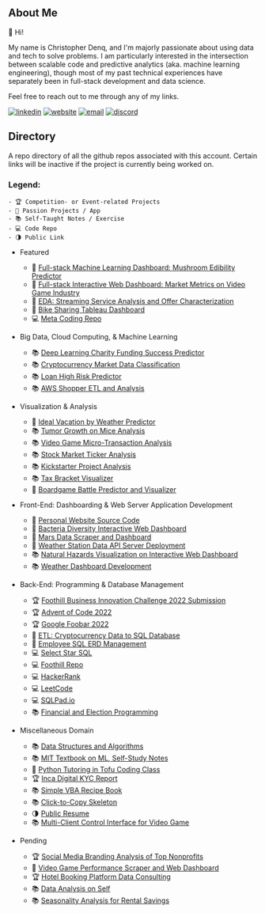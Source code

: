 ## About Me

👋 Hi! 

My name is Christopher Denq, and I'm majorly passionate about using data and tech to solve problems. I am particularly interested in the intersection between scalable code and predictive analytics (aka. machine learning engineering), though most of my past technical experiences have separately been in full-stack development and data science.

Feel free to reach out to me through any of my links.

[![linkedin](https://img.shields.io/badge/LinkedIn-0077B5?style=for-the-badge&logo=linkedin&logoColor=white)](https://www.linkedin.com/in/christopherdenq/) [![website](https://img.shields.io/badge/Blogger-FF5722?style=for-the-badge&logo=blogger&logoColor=white)](https://cdenq.github.io/) [![email](https://img.shields.io/badge/Gmail-D14836?style=for-the-badge&logo=gmail&logoColor=white)](mailto:christopherdenq@gmail.com) [![discord](https://img.shields.io/badge/Discord-7289DA?style=for-the-badge&logo=discord&logoColor=white)](https://discordapp.com/users/122537517835616257) 

## Directory

A repo directory of all the github repos associated with this account. Certain links will be inactive if the project is currently being worked on. 

### Legend: 
    - 🏆 Competition- or Event-related Projects
    - 💙 Passion Projects / App
    - 📚 Self-Taught Notes / Exercise
    - 💻 Code Repo
    - 🌗 Public Link

- Featured
    - 💙 [Full-stack Machine Learning Dashboard: Mushroom Edibility Predictor](https://github.com/cdenq/mushroom-edibility-predictor-web-app)
    - 💙 [Full-stack Interactive Web Dashboard: Market Metrics on Video Game Industry](https://github.com/cdenq/web-dashboard-of-video-game-industry)
    - 💙 [EDA: Streaming Service Analysis and Offer Characterization](https://github.com/cdenq/streaming-service-analysis-and-offer-characterization)
    - 💙 [Bike Sharing Tableau Dashboard](https://github.com/cdenq/bike-sharing-tableau-dashboard)
    - 💻 [Meta Coding Repo](https://github.com/cdenq/my-meta-coding-repo)

- Big Data, Cloud Computing, & Machine Learning
    - 📚 [Deep Learning Charity Funding Success Predictor](https://github.com/cdenq/charity-funding-success-predictor)
    - 📚 [Cryptocurrency Market Data Classification](https://github.com/cdenq/cryptocurrency-market-data-classification)
    - 📚 [Loan High Risk Predictor](https://github.com/cdenq/loan-high-risk-predicter)
    - 📚 [AWS Shopper ETL and Analysis](https://github.com/cdenq/aws-cloud-etl-shopper-data-analysis)

- Visualization & Analysis
    - 💙 [Ideal Vacation by Weather Predictor](https://github.com/cdenq/ideal-vacation-by-weather-predictor)
    - 📚 [Tumor Growth on Mice Analysis](https://github.com/cdenq/tumor-growth-on-mice-analysis)
    - 📚 [Video Game Micro-Transaction Analysis](https://github.com/cdenq/video-game-micro-transaction-analysis)
    - 📚 [Stock Market Ticker Analysis](https://github.com/cdenq/stock-market-ticker-analysis)
    - 📚 [Kickstarter Project Analysis](https://github.com/cdenq/kickstarter-project-analysis)
    - 📚 [Tax Bracket Visualizer](https://github.com/cdenq/tax-bracket-visualization)
    - 💙 [Boardgame Battle Predictor and Visualizer](https://github.com/cdenq/boardgame-battle-predictor-visualizer)

- Front-End: Dashboarding & Web Server Application Development
    - 💙 [Personal Website Source Code](https://github.com/cdenq/cdenq.github.io)
    - 💙 [Bacteria Diversity Interactive Web Dashboard](https://github.com/cdenq/bacteria-diversity-interactive-web-dashboard)
    - 💙 [Mars Data Scraper and Dashboard](https://github.com/cdenq/mars-data-scraper-and-dashboard)
    - 💙 [Weather Station Data API Server Deployment](https://github.com/cdenq/weather-station-data-api-deployment)
    - 📚 [Natural Hazards Visualization on Interactive Web Dashboard](https://github.com/cdenq/natural-hazard-visualization-interactive-web-dashboard)
    - 📚 [Weather Dashboard Development](https://github.com/cdenq/web-dashboard-on-weather-data) 

- Back-End: Programming & Database Management
    - 🏆 [Foothill Business Innovation Challenge 2022 Submission](https://github.com/cdenq/foothill-business-innovation-challenge-2022)
    - 🏆 [Advent of Code 2022](https://github.com/cdenq/my-advent-of-code-2021-solves)
    - 🏆 [Google Foobar 2022](https://github.com/cdenq/my-google-foobar-solves)
    - 💙 [ETL: Cryptocurrency Data to SQL Database](https://github.com/cdenq/etl-pipeline-on-crypto-data)
    - 💙 [Employee SQL ERD Management](https://github.com/cdenq/employee-sql-erd-management)
    - 💻 [Select Star SQL](https://github.com/cdenq/my-select-star-sql-repo)
    - 💻 [Foothill Repo](https://github.com/cdenq/my-foothill-college-repo)
    - 💻 [HackerRank](https://github.com/cdenq/my-hackerrank-solves)
    - 💻 [LeetCode](https://github.com/cdenq/my-leetcode-solves)
    - 💻 [SQLPad.io](https://github.com/cdenq/my-sqlpad-io-solves)
    - 📚 [Financial and Election Programming](https://github.com/cdenq/financial-and-election-data-programming)

- Miscellaneous Domain
    - 📚 [Data Structures and Algorithms](https://github.com/cdenq/my-ds-algo-repo)
    - 📚 [MIT Textbook on ML, Self-Study Notes](https://github.com/cdenq/my-machine-learning-mit-book-study)
    - 💙 [Python Tutoring in Tofu Coding Class](https://github.com/cdenq/tofu-coding-class)
    - 🏆 [Inca Digital KYC Report](https://github.com/cdenq/inca-digital-remittance-kyc-report)
    - 📚 [Simple VBA Recipe Book](https://github.com/cdenq/simple-vba-recipe-book)
    - 📚 [Click-to-Copy Skeleton](https://github.com/cdenq/click-to-copy-skeleton)
    - 🌗 [Public Resume](https://github.com/cdenq/denq-resume)
    - 📚 [Multi-Client Control Interface for Video Game](https://github.com/cdenq/videogame-multi-client-control-interface)

- Pending
    - 🏆 [Social Media Branding Analysis of Top Nonprofits](https://github.com/cdenq/branding-analysis-of-top-nonprofit-phd-dissertation) 
    - 💙 [Video Game Performance Scraper and Web Dashboard](https://github.com/cdenq/video-game-performance-scraper-and-web-dashboard)
    - 🏆 [Hotel Booking Platform Data Consulting](https://github.com/cdenq/hotel-booking-platform-data-consulting)
    - 📚 [Data Analysis on Self](https://github.com/cdenq/data-analysis-on-myself-p1)
    - 📚 [Seasonality Analysis for Rental Savings](https://github.com/cdenq/seasonality-analysis-for-rental-savings)

